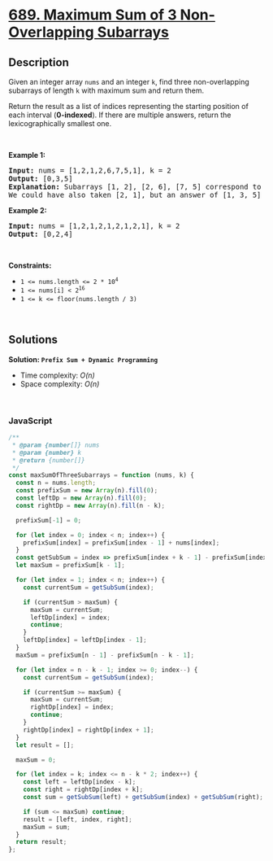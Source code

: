 # [689. Maximum Sum of 3 Non-Overlapping Subarrays](https://leetcode.com/problems/maximum-sum-of-3-non-overlapping-subarrays)

## Description

<div class="elfjS" data-track-load="description_content"><p>Given an integer array <code>nums</code> and an integer <code>k</code>, find three non-overlapping subarrays of length <code>k</code> with maximum sum and return them.</p>

<p>Return the result as a list of indices representing the starting position of each interval (<strong>0-indexed</strong>). If there are multiple answers, return the lexicographically smallest one.</p>

<p>&nbsp;</p>
<p><strong class="example">Example 1:</strong></p>

<pre><strong>Input:</strong> nums = [1,2,1,2,6,7,5,1], k = 2
<strong>Output:</strong> [0,3,5]
<strong>Explanation:</strong> Subarrays [1, 2], [2, 6], [7, 5] correspond to the starting indices [0, 3, 5].
We could have also taken [2, 1], but an answer of [1, 3, 5] would be lexicographically larger.
</pre>

<p><strong class="example">Example 2:</strong></p>

<pre><strong>Input:</strong> nums = [1,2,1,2,1,2,1,2,1], k = 2
<strong>Output:</strong> [0,2,4]
</pre>

<p>&nbsp;</p>
<p><strong>Constraints:</strong></p>

<ul>
	<li><code>1 &lt;= nums.length &lt;= 2 * 10<sup>4</sup></code></li>
	<li><code>1 &lt;= nums[i] &lt;&nbsp;2<sup>16</sup></code></li>
	<li><code>1 &lt;= k &lt;= floor(nums.length / 3)</code></li>
</ul>
</div>

<p>&nbsp;</p>

## Solutions

**Solution: `Prefix Sum + Dynamic Programming`**

- Time complexity: <em>O(n)</em>
- Space complexity: <em>O(n)</em>

<p>&nbsp;</p>

### **JavaScript**

```js
/**
 * @param {number[]} nums
 * @param {number} k
 * @return {number[]}
 */
const maxSumOfThreeSubarrays = function (nums, k) {
  const n = nums.length;
  const prefixSum = new Array(n).fill(0);
  const leftDp = new Array(n).fill(0);
  const rightDp = new Array(n).fill(n - k);

  prefixSum[-1] = 0;

  for (let index = 0; index < n; index++) {
    prefixSum[index] = prefixSum[index - 1] + nums[index];
  }
  const getSubSum = index => prefixSum[index + k - 1] - prefixSum[index - 1];
  let maxSum = prefixSum[k - 1];

  for (let index = 1; index < n; index++) {
    const currentSum = getSubSum(index);

    if (currentSum > maxSum) {
      maxSum = currentSum;
      leftDp[index] = index;
      continue;
    }
    leftDp[index] = leftDp[index - 1];
  }
  maxSum = prefixSum[n - 1] - prefixSum[n - k - 1];

  for (let index = n - k - 1; index >= 0; index--) {
    const currentSum = getSubSum(index);

    if (currentSum >= maxSum) {
      maxSum = currentSum;
      rightDp[index] = index;
      continue;
    }
    rightDp[index] = rightDp[index + 1];
  }
  let result = [];

  maxSum = 0;

  for (let index = k; index <= n - k * 2; index++) {
    const left = leftDp[index - k];
    const right = rightDp[index + k];
    const sum = getSubSum(left) + getSubSum(index) + getSubSum(right);

    if (sum <= maxSum) continue;
    result = [left, index, right];
    maxSum = sum;
  }
  return result;
};
```
